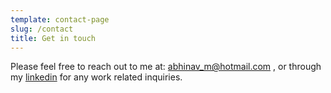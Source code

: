 ```yaml
---
template: contact-page
slug: /contact
title: Get in touch
---
```

Please feel free to reach out to me at: abhinav_m@hotmail.com , or through my [linkedin](https://www.linkedin.com/in/abhinav-mishra-78228a119/) for any work related inquiries.